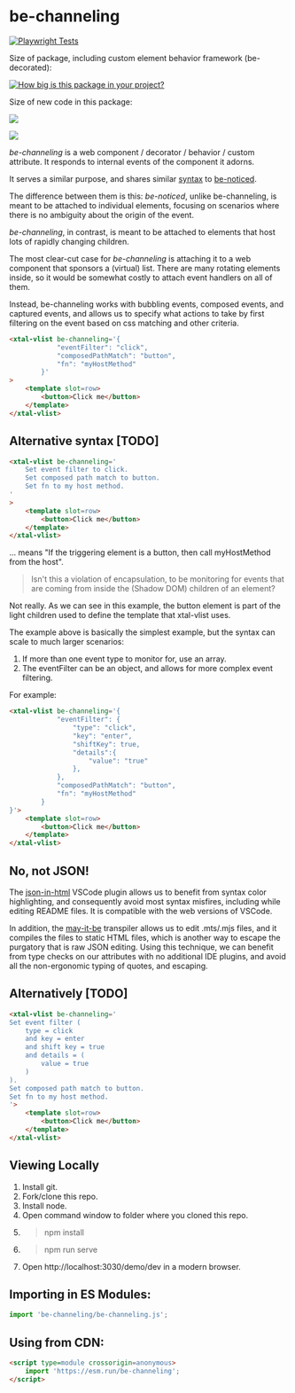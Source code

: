 # be-channeling

[![Playwright Tests](https://github.com/bahrus/be-channeling/actions/workflows/CI.yml/badge.svg?branch=baseline)](https://github.com/bahrus/be-channeling/actions/workflows/CI.yml)

Size of package, including custom element behavior framework (be-decorated):

[![How big is this package in your project?](https://img.shields.io/bundlephobia/minzip/be-channeling?style=for-the-badge)](https://bundlephobia.com/result?p=be-channeling)

Size of new code in this package:

<img src="http://img.badgesize.io/https://cdn.jsdelivr.net/npm/be-channeling?compression=gzip">

<a href="https://nodei.co/npm/be-channeling/"><img src="https://nodei.co/npm/be-channeling.png"></a>

*be-channeling* is a web component / decorator / behavior / custom attribute.  It responds to internal events of the component it adorns. 

It serves a similar purpose, and shares similar [syntax](https://github.com/bahrus/be-noticed/blob/baseline/types.d.ts) to [be-noticed](https://github.com/bahrus/be-noticed).

The difference between them is this: *be-noticed*, unlike be-channeling, is meant to be attached to individual elements, focusing on scenarios where there is no ambiguity about the origin of the event.

*be-channeling*, in contrast, is meant to be attached to elements that host lots of rapidly changing children.

The most clear-cut case for *be-channeling* is attaching it to a web component that sponsors a (virtual) list.  There are many rotating elements inside, so it would be somewhat costly to attach event handlers on all of them.

Instead, be-channeling works with bubbling events, composed events, and captured events, and allows us to specify what actions to take by first filtering on the event based on css matching and other criteria.

```html
<xtal-vlist be-channeling='{
            "eventFilter": "click",
            "composedPathMatch": "button",
            "fn": "myHostMethod"
        }'
>
    <template slot=row>
        <button>Click me</button>
    </template>
</xtal-vlist>
```

## Alternative syntax [TODO]

```html
<xtal-vlist be-channeling='
    Set event filter to click.
    Set composed path match to button.
    Set fn to my host method.
'
>
    <template slot=row>
        <button>Click me</button>
    </template>
</xtal-vlist>
```

... means "If the triggering element is a button, then call myHostMethod from the host".

> Isn't this a violation of encapsulation, to be monitoring for events that are coming from inside the (Shadow DOM) children of an element?

Not really.  As we can see in this example, the button element is part of the light children used to define the template that xtal-vlist uses.

The example above is basically the simplest example, but the syntax can scale to much larger scenarios:

1.  If more than one event type to monitor for, use an array.
2.  The eventFilter can be an object, and allows for more complex event filtering.

For example:

```html
<xtal-vlist be-channeling='{
            "eventFilter": {
                "type": "click",
                "key": "enter",
                "shiftKey": true,
                "details":{
                    "value": "true"
                },
            },
            "composedPathMatch": "button",
            "fn": "myHostMethod"
        }
}'>
    <template slot=row>
        <button>Click me</button>
    </template>
</xtal-vlist>
```


## No, not JSON!

The [json-in-html](https://marketplace.visualstudio.com/items?itemName=andersonbruceb.json-in-html) VSCode plugin allows us to benefit from syntax color highlighting, and consequently avoid most syntax misfires, including while editing README files.  It is compatible with the web versions of VSCode.

In addition, the [may-it-be](https://github.com/bahrus/may-it-be) transpiler allows us to edit .mts/.mjs files, and it compiles the files to static HTML files, which is another way to escape the purgatory that is raw JSON editing.  Using this technique, we can benefit from type checks on our attributes with no additional IDE plugins, and avoid all the non-ergonomic typing of quotes, and escaping.

## Alternatively [TODO]

```html
<xtal-vlist be-channeling='
Set event filter (
    type = click
    and key = enter
    and shift key = true
    and details = (
        value = true
    ) 
).
Set composed path match to button.
Set fn to my host method.
'>
    <template slot=row>
        <button>Click me</button>
    </template>
</xtal-vlist>
```

## Viewing Locally

1.  Install git.
2.  Fork/clone this repo.
3.  Install node.
4.  Open command window to folder where you cloned this repo.
5.  > npm install
6.  > npm run serve
7.  Open http://localhost:3030/demo/dev in a modern browser.

## Importing in ES Modules:

```JavaScript
import 'be-channeling/be-channeling.js';
```

## Using from CDN:

```html
<script type=module crossorigin=anonymous>
    import 'https://esm.run/be-channeling';
</script>
```
